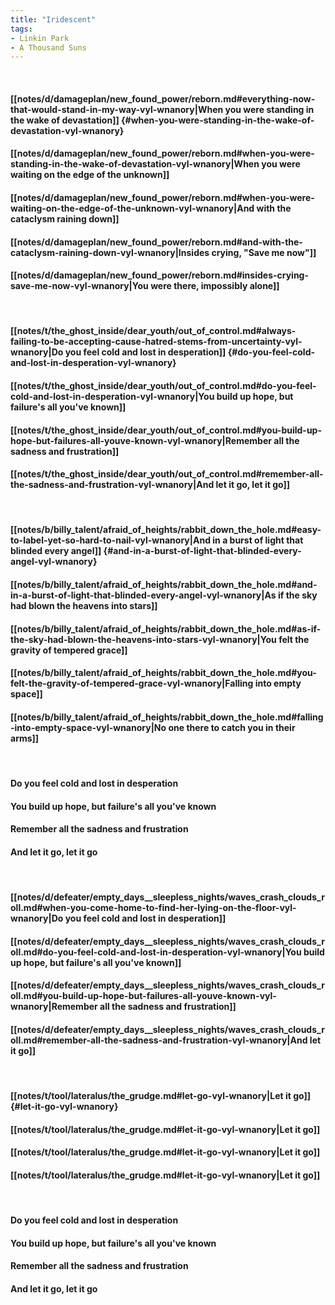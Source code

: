 ```yaml
---
title: "Iridescent"
tags:
- Linkin Park
- A Thousand Suns
---
```

&nbsp;
#### [[notes/d/damageplan/new_found_power/reborn.md#everything-now-that-would-stand-in-my-way-vyl-wnanory|When you were standing in the wake of devastation]] {#when-you-were-standing-in-the-wake-of-devastation-vyl-wnanory}
#### [[notes/d/damageplan/new_found_power/reborn.md#when-you-were-standing-in-the-wake-of-devastation-vyl-wnanory|When you were waiting on the edge of the unknown]]
#### [[notes/d/damageplan/new_found_power/reborn.md#when-you-were-waiting-on-the-edge-of-the-unknown-vyl-wnanory|And with the cataclysm raining down]]
#### [[notes/d/damageplan/new_found_power/reborn.md#and-with-the-cataclysm-raining-down-vyl-wnanory|Insides crying, "Save me now"]]
#### [[notes/d/damageplan/new_found_power/reborn.md#insides-crying-save-me-now-vyl-wnanory|You were there, impossibly alone]]
&nbsp;
#### [[notes/t/the_ghost_inside/dear_youth/out_of_control.md#always-failing-to-be-accepting-cause-hatred-stems-from-uncertainty-vyl-wnanory|Do you feel cold and lost in desperation]] {#do-you-feel-cold-and-lost-in-desperation-vyl-wnanory}
#### [[notes/t/the_ghost_inside/dear_youth/out_of_control.md#do-you-feel-cold-and-lost-in-desperation-vyl-wnanory|You build up hope, but failure's all you've known]]
#### [[notes/t/the_ghost_inside/dear_youth/out_of_control.md#you-build-up-hope-but-failures-all-youve-known-vyl-wnanory|Remember all the sadness and frustration]]
#### [[notes/t/the_ghost_inside/dear_youth/out_of_control.md#remember-all-the-sadness-and-frustration-vyl-wnanory|And let it go, let it go]]
&nbsp;
#### [[notes/b/billy_talent/afraid_of_heights/rabbit_down_the_hole.md#easy-to-label-yet-so-hard-to-nail-vyl-wnanory|And in a burst of light that blinded every angel]] {#and-in-a-burst-of-light-that-blinded-every-angel-vyl-wnanory}
#### [[notes/b/billy_talent/afraid_of_heights/rabbit_down_the_hole.md#and-in-a-burst-of-light-that-blinded-every-angel-vyl-wnanory|As if the sky had blown the heavens into stars]]
#### [[notes/b/billy_talent/afraid_of_heights/rabbit_down_the_hole.md#as-if-the-sky-had-blown-the-heavens-into-stars-vyl-wnanory|You felt the gravity of tempered grace]]
#### [[notes/b/billy_talent/afraid_of_heights/rabbit_down_the_hole.md#you-felt-the-gravity-of-tempered-grace-vyl-wnanory|Falling into empty space]]
#### [[notes/b/billy_talent/afraid_of_heights/rabbit_down_the_hole.md#falling-into-empty-space-vyl-wnanory|No one there to catch you in their arms]]
&nbsp;
#### Do you feel cold and lost in desperation
#### You build up hope, but failure's all you've known
#### Remember all the sadness and frustration
#### And let it go, let it go
&nbsp;
#### [[notes/d/defeater/empty_days__sleepless_nights/waves_crash_clouds_roll.md#when-you-come-home-to-find-her-lying-on-the-floor-vyl-wnanory|Do you feel cold and lost in desperation]]
#### [[notes/d/defeater/empty_days__sleepless_nights/waves_crash_clouds_roll.md#do-you-feel-cold-and-lost-in-desperation-vyl-wnanory|You build up hope, but failure's all you've known]]
#### [[notes/d/defeater/empty_days__sleepless_nights/waves_crash_clouds_roll.md#you-build-up-hope-but-failures-all-youve-known-vyl-wnanory|Remember all the sadness and frustration]]
#### [[notes/d/defeater/empty_days__sleepless_nights/waves_crash_clouds_roll.md#remember-all-the-sadness-and-frustration-vyl-wnanory|And let it go]]
&nbsp;
#### [[notes/t/tool/lateralus/the_grudge.md#let-go-vyl-wnanory|Let it go]] {#let-it-go-vyl-wnanory}
#### [[notes/t/tool/lateralus/the_grudge.md#let-it-go-vyl-wnanory|Let it go]]
#### [[notes/t/tool/lateralus/the_grudge.md#let-it-go-vyl-wnanory|Let it go]]
#### [[notes/t/tool/lateralus/the_grudge.md#let-it-go-vyl-wnanory|Let it go]]
&nbsp;
#### Do you feel cold and lost in desperation
#### You build up hope, but failure's all you've known
#### Remember all the sadness and frustration
#### And let it go, let it go
